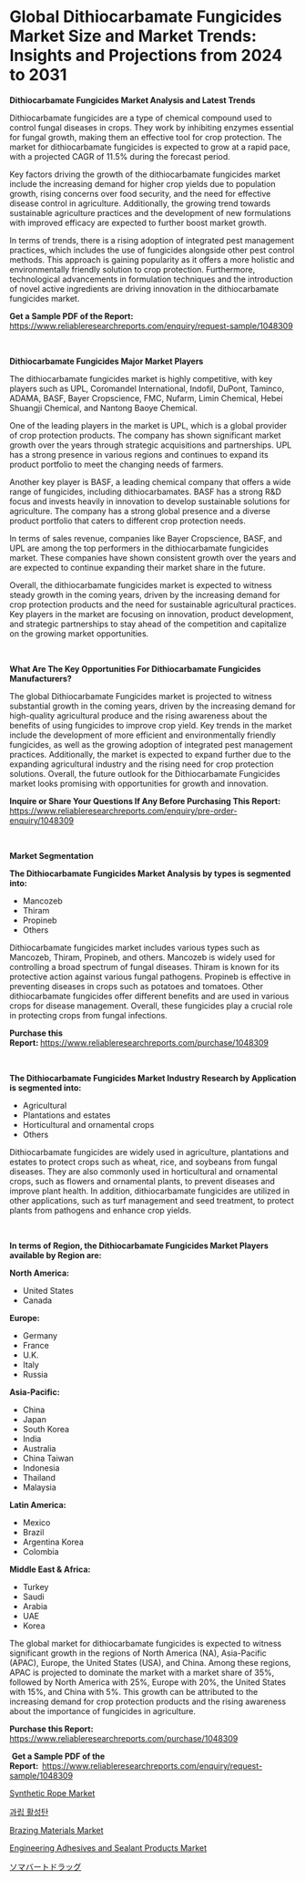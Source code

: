 <p><h1>Global Dithiocarbamate Fungicides Market Size and Market Trends: Insights and Projections from 2024 to 2031</h1></p><p><strong>Dithiocarbamate Fungicides Market Analysis and Latest Trends</strong></p>
<p><p>Dithiocarbamate fungicides are a type of chemical compound used to control fungal diseases in crops. They work by inhibiting enzymes essential for fungal growth, making them an effective tool for crop protection. The market for dithiocarbamate fungicides is expected to grow at a rapid pace, with a projected CAGR of 11.5% during the forecast period.</p><p>Key factors driving the growth of the dithiocarbamate fungicides market include the increasing demand for higher crop yields due to population growth, rising concerns over food security, and the need for effective disease control in agriculture. Additionally, the growing trend towards sustainable agriculture practices and the development of new formulations with improved efficacy are expected to further boost market growth.</p><p>In terms of trends, there is a rising adoption of integrated pest management practices, which includes the use of fungicides alongside other pest control methods. This approach is gaining popularity as it offers a more holistic and environmentally friendly solution to crop protection. Furthermore, technological advancements in formulation techniques and the introduction of novel active ingredients are driving innovation in the dithiocarbamate fungicides market.</p></p>
<p><strong>Get a Sample PDF of the Report:&nbsp;</strong> <a href="https://www.reliableresearchreports.com/enquiry/request-sample/1048309">https://www.reliableresearchreports.com/enquiry/request-sample/1048309</a></p>
<p>&nbsp;</p>
<p><strong>Dithiocarbamate Fungicides Major Market Players</strong></p>
<p><p>The dithiocarbamate fungicides market is highly competitive, with key players such as UPL, Coromandel International, Indofil, DuPont, Taminco, ADAMA, BASF, Bayer Cropscience, FMC, Nufarm, Limin Chemical, Hebei Shuangji Chemical, and Nantong Baoye Chemical.</p><p>One of the leading players in the market is UPL, which is a global provider of crop protection products. The company has shown significant market growth over the years through strategic acquisitions and partnerships. UPL has a strong presence in various regions and continues to expand its product portfolio to meet the changing needs of farmers.</p><p>Another key player is BASF, a leading chemical company that offers a wide range of fungicides, including dithiocarbamates. BASF has a strong R&D focus and invests heavily in innovation to develop sustainable solutions for agriculture. The company has a strong global presence and a diverse product portfolio that caters to different crop protection needs.</p><p>In terms of sales revenue, companies like Bayer Cropscience, BASF, and UPL are among the top performers in the dithiocarbamate fungicides market. These companies have shown consistent growth over the years and are expected to continue expanding their market share in the future.</p><p>Overall, the dithiocarbamate fungicides market is expected to witness steady growth in the coming years, driven by the increasing demand for crop protection products and the need for sustainable agricultural practices. Key players in the market are focusing on innovation, product development, and strategic partnerships to stay ahead of the competition and capitalize on the growing market opportunities.</p></p>
<p>&nbsp;</p>
<p><strong>What Are The Key Opportunities For Dithiocarbamate Fungicides Manufacturers?</strong></p>
<p><p>The global Dithiocarbamate Fungicides market is projected to witness substantial growth in the coming years, driven by the increasing demand for high-quality agricultural produce and the rising awareness about the benefits of using fungicides to improve crop yield. Key trends in the market include the development of more efficient and environmentally friendly fungicides, as well as the growing adoption of integrated pest management practices. Additionally, the market is expected to expand further due to the expanding agricultural industry and the rising need for crop protection solutions. Overall, the future outlook for the Dithiocarbamate Fungicides market looks promising with opportunities for growth and innovation.</p></p>
<p><strong>Inquire or Share Your Questions If Any Before Purchasing This Report:</strong> <a href="https://www.reliableresearchreports.com/enquiry/pre-order-enquiry/1048309">https://www.reliableresearchreports.com/enquiry/pre-order-enquiry/1048309</a></p>
<p>&nbsp;</p>
<p><strong>Market Segmentation</strong></p>
<p><strong>The Dithiocarbamate Fungicides Market Analysis by types is segmented into:</strong></p>
<p><ul><li>Mancozeb</li><li>Thiram</li><li>Propineb</li><li>Others</li></ul></p>
<p><p>Dithiocarbamate fungicides market includes various types such as Mancozeb, Thiram, Propineb, and others. Mancozeb is widely used for controlling a broad spectrum of fungal diseases. Thiram is known for its protective action against various fungal pathogens. Propineb is effective in preventing diseases in crops such as potatoes and tomatoes. Other dithiocarbamate fungicides offer different benefits and are used in various crops for disease management. Overall, these fungicides play a crucial role in protecting crops from fungal infections.</p></p>
<p><strong>Purchase this Report:&nbsp;</strong><a href="https://www.reliableresearchreports.com/purchase/1048309">https://www.reliableresearchreports.com/purchase/1048309</a></p>
<p>&nbsp;</p>
<p><strong>The Dithiocarbamate Fungicides Market Industry Research by Application is segmented into:</strong></p>
<p><ul><li>Agricultural</li><li>Plantations and estates</li><li>Horticultural and ornamental crops</li><li>Others</li></ul></p>
<p><p>Dithiocarbamate fungicides are widely used in agriculture, plantations and estates to protect crops such as wheat, rice, and soybeans from fungal diseases. They are also commonly used in horticultural and ornamental crops, such as flowers and ornamental plants, to prevent diseases and improve plant health. In addition, dithiocarbamate fungicides are utilized in other applications, such as turf management and seed treatment, to protect plants from pathogens and enhance crop yields.</p></p>
<p>&nbsp;</p>
<p><strong>In terms of Region, the Dithiocarbamate Fungicides Market Players available by Region are:</strong></p>
<p>
    <p> <strong> North America: </strong>
        <ul>
            <li>United States</li>
            <li>Canada</li>
        </ul>
        </p> 
    <p> <strong> Europe: </strong>
        <ul>
            <li>Germany</li>
            <li>France</li>
            <li>U.K.</li>
            <li>Italy</li>
            <li>Russia</li>
        </ul>
        </p> 
    <p> <strong> Asia-Pacific: </strong>
        <ul>
            <li>China</li>
            <li>Japan</li>
            <li>South Korea</li>
            <li>India</li>
            <li>Australia</li>
            <li>China Taiwan</li>
            <li>Indonesia</li>
            <li>Thailand</li>
            <li>Malaysia</li>
        </ul>
        </p> 
    <p> <strong> Latin America: </strong>
        <ul>
            <li>Mexico</li>
            <li>Brazil</li>
            <li>Argentina Korea</li>
            <li>Colombia</li>
        </ul>
        </p> 
    <p> <strong> Middle East & Africa: </strong>
        <ul>
            <li>Turkey</li>
            <li>Saudi</li>
            <li>Arabia</li>
            <li>UAE</li>
            <li>Korea</li>
        </ul>
    </p>
    </p>
<p><p>The global market for dithiocarbamate fungicides is expected to witness significant growth in the regions of North America (NA), Asia-Pacific (APAC), Europe, the United States (USA), and China. Among these regions, APAC is projected to dominate the market with a market share of 35%, followed by North America with 25%, Europe with 20%, the United States with 15%, and China with 5%. This growth can be attributed to the increasing demand for crop protection products and the rising awareness about the importance of fungicides in agriculture.</p></p>
<p><strong>Purchase this Report: </strong><a href="https://www.reliableresearchreports.com/purchase/1048309">https://www.reliableresearchreports.com/purchase/1048309</a></p>
<p>&nbsp;<strong>Get a Sample PDF of the Report:&nbsp;&nbsp;</strong><a href="https://www.reliableresearchreports.com/enquiry/request-sample/1048309">https://www.reliableresearchreports.com/enquiry/request-sample/1048309</a></p>
<p><strong></strong></p>
<p><p><a href="https://github.com/WillieWoodard/Market-Research-Report-List-3/blob/main/synthetic-rope-market.md">Synthetic Rope Market</a></p><p><a href="https://github.com/plelbej847484502/Market-Research-Report-List-1/blob/main/4191828193182.md">과립 활성탄</a></p><p><a href="https://github.com/marloy8/Market-Research-Report-List-3/blob/main/brazing-materials-market.md">Brazing Materials Market</a></p><p><a href="https://issuu.com/reportprime-2/docs/engineering-adhesives-and-sealant-products-market-">Engineering Adhesives and Sealant Products Market</a></p><p><a href="https://github.com/oafhukehf4709715/Market-Research-Report-List-1/blob/main/2295746193398.md">ソマバートドラッグ</a></p></p>